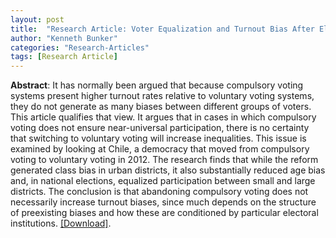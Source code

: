 ```yaml
---
layout: post
title:  "Research Article: Voter Equalization and Turnout Bias After Electoral Reform: Evidence from Chile’s Voluntary Voting Law"
author: "Kenneth Bunker"
categories: "Research-Articles"
tags: [Research Article]
---
```



**Abstract**: It has normally been argued that because compulsory voting systems present higher turnout rates relative to voluntary voting systems, they do not generate as many biases between different groups of voters. This article qualifies that view. It argues that in cases in which compulsory voting does not ensure near-universal participation, there is no certainty that switching to voluntary voting will increase inequalities. This issue is examined by looking at Chile, a democracy that moved from compulsory voting to voluntary voting in 2012. The research finds that while the reform generated class bias in urban districts, it also substantially reduced age bias and, in national elections, equalized participation between small and large districts. The conclusion is that abandoning compulsory voting does not necessarily increase turnout biases, since much depends on the structure of preexisting biases and how these are conditioned by particular electoral institutions. [[Download]](https://www.cambridge.org/core/journals/latin-american-politics-and-society/article/voter-equalization-and-turnout-bias-after-electoral-reform-evidence-from-chiles-voluntary-voting-law/1DA2E20B9160F972A76E4143A079FC7A).
